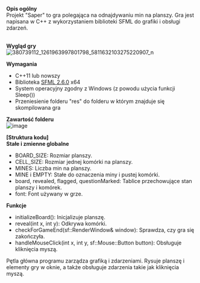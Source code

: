 <b>Opis ogólny</b><br>
Projekt "Saper" to gra polegająca na odnajdywaniu min na planszy. Gra jest napisana w C++ z wykorzystaniem biblioteki SFML do grafiki i obsługi zdarzeń.<br><br>

<b>Wygląd gry</b><br>
![380739112_1261963997801798_5811632103275220907_n](https://github.com/MrDemolish/Saper/assets/147986097/aff09d0e-8829-48b1-9180-58fd8a4242cf)


<b>Wymagania</b><br>
<ul>
  <li>C++11 lub nowszy</li>
  <li>Biblioteka <a href="https://www.sfml-dev.org/download/sfml/2.6.0/">SFML 2.6.0</a> x64</li>
  <li>System operacyjny zgodny z Windows (z powodu użycia funkcji Sleep())</li>
  <li>Przeniesienie folderu "res" do folderu w którym znajduje się skompilowana gra</li>
</ul>

<b>Zawartość folderu</b><br>
![image](https://github.com/MrDemolish/Saper/assets/147986097/4a0752aa-04c9-465f-b3de-a446b1e14e88)


<b>[Struktura kodu]</b><br>
<b>Stałe i zmienne globalne</b><br>
<ul>
  <li>BOARD_SIZE: Rozmiar planszy.</li>
  <li>CELL_SIZE: Rozmiar jednej komórki na planszy.</li>
  <li>MINES: Liczba min na planszy.</li>
  <li>MINE i EMPTY: Stałe do oznaczenia miny i pustej komórki.</li>
  <li>board, revealed, flagged, questionMarked: Tablice przechowujące stan planszy i komórek.</li>
  <li>font: Font używany w grze.</li>
</ul>
<b>Funkcje</b><br>
<ul>
  <li>initializeBoard(): Inicjalizuje planszę.</li>
  <li>reveal(int x, int y): Odkrywa komórki.</li>
  <li>checkForGameEnd(sf::RenderWindow& window): Sprawdza, czy gra się zakończyła.</li>
  <li>handleMouseClick(int x, int y, sf::Mouse::Button button): Obsługuje kliknięcia myszą.</li>
</ul>
Pętla główna programu zarządza grafiką i zdarzeniami. Rysuje planszę i elementy gry w oknie, a także obsługuje zdarzenia takie jak kliknięcia myszą.<br>

